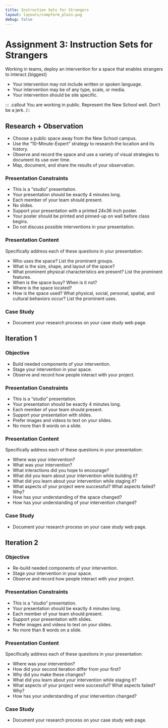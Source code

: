 ```yaml
---
title: Instruction Sets for Strangers
layout: layouts/compform_plain.pug
debug: false
---
```



# Assignment 3: Instruction Sets for Strangers

Working in teams, deploy an intervention for a space that enables strangers to interact.{biggest}

- Your intervention may not include written or spoken language.
- Your intervention may be of any type, scale, or media.
- Your intervention should be site specific.

::: .callout
You are working in public. Represent the New School well. Don’t be a jerk.
/::


## Research + Observation

- Choose a public space away from the New School campus.
- Use the “10-Minute-Expert” strategy to research the location and its history.
- Observe and record the space and use a variety of visual strategies to document its use over time.
- Map, document, and share the results of your observation.

### Presentation Constraints
- This is a “studio” presentation.
- Your presentation should be exactly 4 minutes long.
- Each member of your team should present.
- No slides.
- Support your presentation with a printed 24x36 inch poster.
- Your poster should be printed and pinned-up on wall before class begins.
- Do not discuss possible interventions in your presentation.

### Presentation Content
Specifically address each of these questions in your presentation:
- Who uses the space? List the prominent groups.
- What is the size, shape, and layout of the space?
- What prominent physical characteristics are present? List the prominent features.
- When is the space busy? When is it not?
- Where is the space located?
- How is the space used? What physical, social, personal, spatial, and cultural behaviors occur? List the prominent uses.

### Case Study
- Document your research process on your case study web page.

## Iteration 1
### Objective
- Build needed components of your intervention.
- Stage your intervention in your space.
- Observe and record how people interact with your project.

### Presentation Constraints
- This is a “studio” presentation.
- Your presentation should be exactly 4 minutes long.
- Each member of your team should present.
- Support your presentation with slides.
- Prefer images and videos to text on your slides.
- No more than 8 words on a slide.

### Presentation Content
Specifically address each of these questions in your presentation:
- Where was your intervention?
- What was your intervention?
- What interactions did you hope to encourage?
- What did you learn about your intervention while building it?
- What did you learn about your intervention while staging it?
- What aspects of your project were successful? What aspects failed? Why?
- How has your understanding of the space changed?
- How has your understanding of your intervention changed?

### Case Study
- Document your research process on your case study web page.


## Iteration 2

### Objective
- Re-build needed components of your intervention.
- Stage your intervention in your space.
- Observe and record how people interact with your project.

### Presentation Constraints
- This is a “studio” presentation.
- Your presentation should be exactly 4 minutes long.
- Each member of your team should present.
- Support your presentation with slides.
- Prefer images and videos to text on your slides.
- No more than 8 words on a slide.

### Presentation Content
Specifically address each of these questions in your presentation:
- Where was your intervention?
- How did your second iteration differ from your first?
- Why did you make these changes?
- What did you learn about your intervention while staging it?
- What aspects of your project were successful? What aspects failed? Why?
- How has your understanding of your intervention changed?

### Case Study
- Document your research process on your case study web page.
